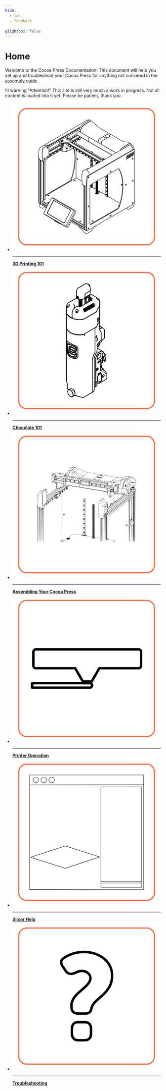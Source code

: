 ```yaml
---
hide:
  - toc
  - feedback

glightbox: false
---
```


# Home

Welcome to the Cocoa Press Documentation!  This document will help you set up and troubleshoot your Cocoa Press for anything not convered in the [assembly guide](./Assembly/index.md).

!!! warning "Attention!"
    This site is still very much a work in progress.  Not all content is loaded into it yet.  Please be patient, thank you.

<div class="grid cards" style="grid-template-columns: repeat(auto-fit,minmax(12rem,1fr));">
<ul>
<li><a href="/101/"><img src="img/homepage/frame.svg" alt="Isometric view of the frame of the Cocoa Press printer, with no extruder attached."/><hr><strong>3D Printing 101</strong></a></li>
<li><a href="/Chocolate/Types/"><img src="img/homepage/extruder.svg" alt="Isometric view of the extruder of the Cocoa Press printer."/><hr><strong>Chocolate 101</strong></a></li>
<li><a href="/Assembly/"><img src="img/homepage/frame_docs_assembly.svg" alt="Isometric view of the frame of the Cocoa Press printer, with no extruder attached."/><hr><strong>Assembling Your Cocoa Press</strong></a></li>
<li><a href="/Printer/"><img src="img/homepage/frame_docs_operation.svg" alt="Isometric view of the frame of the Cocoa Press printer, with no extruder attached."/><hr><strong>Printer Operation</strong></a></li>
<li><a href="101/Slicer/"><img src="img/homepage/slicer.svg" alt="Artist's interpration of the PrusaSlicer window."><hr><strong>Slicer Help</strong></a></li>
<li><a href="/Troubleshooting/"><img src="img/homepage/frame_docs_troubleshoot.svg" alt="Artist's interpration of the PrusaSlicer window."><hr><strong>Troubleshooting</strong></a></li>
</ul>
</div>

